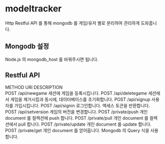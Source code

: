 # modeltracker
Http Restful API 를 통해 mongodb 를 게임/유저 별로 분리하여 관리하게 도와줍니다.

## Mongodb 설정
Node.js 의 mongodb_host 를 바꿔주시면 됩니다.

## Restful API
METHOD   URI                 DESCRIPTION <br>
POST     /api/newgame        세션에 게임을 등록시킵니다.
POST     /api/deletegame     세션에서 게임을 제거시킴과 동시에, 데이터베이스를 초기화합니다.
POST     /api/signup         사용자를 가입시킵니다.
POST     /api/signin         로그인합니다. 액세스 토큰을 반환합니다.
POST     /api/setversion     게임의 버전을 변경합니다.
POST     /private/push       개인 document 를 컬렉션에 push 합니다.
POST     /private/pull       개인 document 를 컬렉션에서 pull 합니다.
POST     /private/update     개인 document 를 update 합니다.
POST     /private/get        개인 document 를 얻어옵니다. Mongodb 의 Query 식을 사용합니다.
